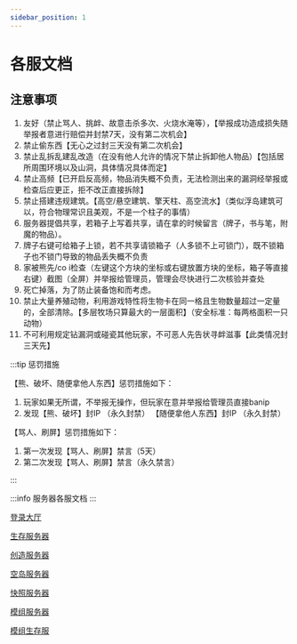 ```yaml
---
sidebar_position: 1
---
```


# 各服文档

## 注意事项

1. 友好（禁止骂人、挑衅、故意击杀多次、火烧水淹等），【举报成功造成损失随举报者意进行赔偿并封禁7天，没有第二次机会】
2. 禁止偷东西【无心之过封三天没有第二次机会】
3. 禁止乱拆乱建乱改造（在没有他人允许的情况下禁止拆卸他人物品）【包括居所周围环境以及山洞，具体情况具体而定】
4. 禁止高频【已开启反高频，物品消失概不负责，无法检测出来的漏洞经举报或检查后应更正，拒不改正直接拆除】
5. 禁止搭建违规建筑。【高空/悬空建筑、擎天柱、高空流水】（类似浮岛建筑可以，符合物理常识且美观，不是一个柱子的事情）
6. 服务器提倡共享，若箱子上写着共享，请在拿的时候留言（牌子，书与笔，附魔的物品）。
7. 牌子右键可给箱子上锁，若不共享请锁箱子（人多锁不上可锁门），既不锁箱子也不锁门导致的物品丢失概不负责
8. 家被熊先/co i检查（左键这个方块的坐标或右键放置方块的坐标，箱子等直接右键）截图（全屏）并举报给管理员，管理会尽快进行二次核验并查处
9. 死亡掉落，为了防止装备饱和而考虑。
10. 禁止大量养殖动物，利用游戏特性将生物卡在同一格且生物数量超过一定量的，全部清除。【多层牧场只算最大的一层面积】（安全标准：每两格面积一只动物）
11. 不可利用规定钻漏洞或碰瓷其他玩家，不可恶人先告状寻衅滋事【此类情况封三天先】

:::tip 惩罚措施

【熊、破坏、随便拿他人东西】惩罚措施如下：

1. 玩家如果无所谓，不举报无操作，但玩家在意并举报给管理员直接banip
2. 发现【熊、破坏】封IP （永久封禁） 【随便拿他人东西】封IP （永久封禁）

【骂人、刷屏】惩罚措施如下：

1. 第一次发现【骂人、刷屏】禁言（5天）
2. 第二次发现【骂人、刷屏】禁言（永久禁言）

:::

:::info
服务器各服文档
:::

[登录大厅](./login.md)

[生存服务器](./survive.md)

[创造服务器](./creative.md)

[空岛服务器](./bskyblock.md)

[快照服务器](./beta-survive.md)

[模组服务器](./mod-server.md)

[模组生存服](./bmss.md)